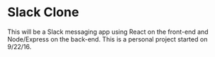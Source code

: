 # Slack Clone

This will be a Slack messaging app using React on the front-end and Node/Express on the back-end.
This is a personal project started on 9/22/16.
